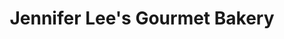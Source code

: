---
title: "Jennifer Lee's Gourmet Bakery"
url: /worcester/jennifer-lees-gourmet-bakery/
shop: bakery
---